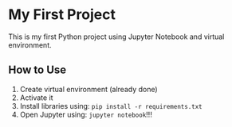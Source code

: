 # My First Project

This is my first Python project using Jupyter Notebook and virtual environment.

## How to Use

1. Create virtual environment (already done)
2. Activate it
3. Install libraries using: `pip install -r requirements.txt`
4. Open Jupyter using: `jupyter notebook`!!!



